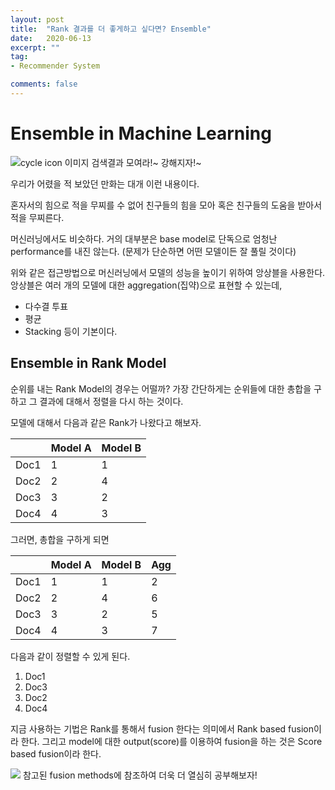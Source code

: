 ```yaml
---  
layout: post  
title:  "Rank 결과를 더 좋게하고 싶다면? Ensemble"  
date:   2020-06-13
excerpt: ""  
tag:  
- Recommender System

comments: false  
---  
```


# Ensemble in Machine Learning

![cycle icon 이미지 검색결과](https://upload.wikimedia.org/wikipedia/commons/thumb/d/da/Ensemble.png/180px-Ensemble.png)
모여라!~ 강해지자!~

우리가 어렸을 적 보았던 만화는 대개 이런 내용이다.

혼자서의 힘으로 적을 무찌를 수 없어 친구들의 힘을 모아 혹은 친구들의 도움을 받아서 적을 무찌른다.

머신러닝에서도 비슷하다. 거의 대부분은 base model로 단독으로 엄청난 performance를 내진 않는다.
(문제가 단순하면 어떤 모델이든 잘 풀릴 것이다)

위와 같은 접근방법으로 머신러닝에서 모델의 성능을 높이기 위하여 앙상블을 사용한다.
앙상블은 여러 개의 모델에 대한 aggregation(집약)으로 표현할 수 있는데,

- 다수결 투표
- 평균 
- Stacking 등이 기본이다.


## Ensemble in Rank Model

순위를 내는 Rank Model의 경우는 어떨까?
가장 간단하게는 순위들에 대한 총합을 구하고 그 결과에 대해서 정렬을 다시 하는 것이다.

모델에 대해서 다음과 같은 Rank가 나왔다고 해보자.

|                |Model A                          |Model B                         |
|----------------|-------------------------------|-----------------------------|
|Doc1 |1         |1    |
|Doc2          |2           |4     |
|Doc3          |3|2|
|Doc4          |4|3


그러면, 총합을 구하게 되면

|                |Model A                          | Model B | Agg|
|----------------|-------------------------------|-----------------------------|-----------------------------|
|Doc1 |1         |1    | 2|
|Doc2          |2           |4     | 6|
|Doc3          |3|2 | 5|
|Doc4          |4|3 | 7 |

다음과 같이 정렬할 수 있게 된다.

1. Doc1
2. Doc3
3. Doc2
4. Doc4

지금 사용하는 기법은 Rank를 통해서 fusion 한다는 의미에서 Rank based fusion이라 한다.
그리고 model에 대한 output(score)를 이용하여 fusion을 하는 것은 Score based fusion이라 한다.

![](https://image.slideserve.com/1386615/data-fusion-methods-l.jpg)
참고된 fusion methods에 참조하여 더욱 더 열심히 공부해보자!

